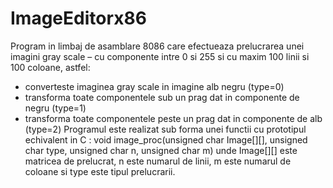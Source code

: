 # ImageEditorx86

Program in limbaj de asamblare 8086 care efectueaza prelucrarea unei imagini gray scale –
cu componente intre 0 si 255 si cu maxim 100 linii si 100 coloane, astfel:
- converteste imaginea gray scale in imagine alb negru (type=0)
- transforma toate componentele sub un prag dat in componente de negru (type=1)
- transforma toate componentele peste un prag dat in componente de alb (type=2)
Programul este realizat sub forma unei functii cu prototipul echivalent in C :
void image_proc(unsigned char Image[][], unsigned char type, unsigned char n, unsigned char m)
unde Image[][] este matricea de prelucrat, n este numarul de linii, m este numarul de coloane si type este tipul
prelucrarii.
